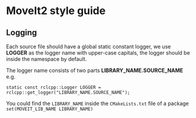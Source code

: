 # MoveIt2 style guide

## Logging

Each source file should have a global static constant logger, we use <b>LOGGER</b> as the logger name with upper-case capitals, the logger should be inside the namespace by default. 

The logger name consists of two parts <b>LIBRARY_NAME.SOURCE_NAME</b> e.g.

`static const rclcpp::Logger LOGGER = rclcpp::get_logger("LIBRARY_NAME.SOURCE_NAME");`

You could find the `LIBRARY_NAME` inside the `CMakeLists.txt` file of a package `set(MOVEIT_LIB_NAME LIBRARY_NAME)`
